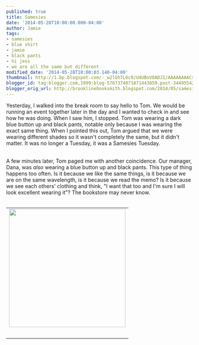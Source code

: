 ```yaml
---
published: true
title: Samesies
date: '2014-05-28T10:00:00.000-04:00'
author: Jamie
tags:
- samesies
- blue shirt
- jamie
- black pants
- hi jess
- we are all the same but different
modified_date: '2014-05-28T10:00:03.140-04:00'
thumbnail: http://1.bp.blogspot.com/-_w2lGh7L6c8/U4UBoV8ADJI/AAAAAAAACsw/LV-er5qxWtU/s72-c/blog_same.jpg
blogger_id: tag:blogger.com,1999:blog-5767374071871443859.post-3449554250191215164
blogger_orig_url: http://brooklinebooksmith.blogspot.com/2014/05/samesies.html
---
```


Yesterday, I walked into the break room to say hello to Tom. We would be running an event together later in the day&nbsp;and I wanted to check in and see how he was doing. When I saw him, I stopped. Tom was wearing a dark blue button up and black pants, notable only because I was wearing the exact same thing. When I pointed this out, Tom argued that we were wearing different shades so it wasn't completely the same, but it didn't matter. It was no longer a Tuesday, it was a Samesies Tuesday. <br /><div><br /></div><div>A few minutes later, Tom paged me with another coincidence. Our manager, Dana, was <i>also</i>&nbsp;wearing a blue button up and black pants. This type of thing happens too often. Is it because we like the same things, is it because we are on the same wavelength, is it because we read the memo? Is it because we see each others' clothing and think, "I want that too and I'm sure I will look excellent wearing it"? The bookstore may never know.&nbsp;</div><div><br /></div><table align="center" cellpadding="0" cellspacing="0" class="tr-caption-container" style="margin-left: auto; margin-right: auto; text-align: center;"><tbody><tr><td style="text-align: center;"><a href="http://1.bp.blogspot.com/-_w2lGh7L6c8/U4UBoV8ADJI/AAAAAAAACsw/LV-er5qxWtU/s1600/blog_same.jpg" imageanchor="1" style="margin-left: auto; margin-right: auto;"><img border="0" src="http://1.bp.blogspot.com/-_w2lGh7L6c8/U4UBoV8ADJI/AAAAAAAACsw/LV-er5qxWtU/s1600/blog_same.jpg" height="320" width="314" /></a></td></tr><tr><td class="tr-caption" style="text-align: center;"><br /></td></tr></tbody></table><div><br /></div>